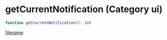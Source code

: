 # getCurrentNotification (Category ui)

```js
function getCurrentNotification(): int
```

[filename](getCurrentNotification_m.md ':include')